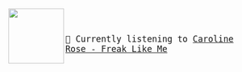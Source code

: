 
#

<img align="left" width="110" height="110" src="https:&#x2F;&#x2F;lastfm.freetls.fastly.net&#x2F;i&#x2F;u&#x2F;174s&#x2F;8b5eda5b0b5386aa9f7b316e92d1fd1d.jpg">
</br>

<big><pre>
</br>🎵 Currently listening to  [Caroline Rose - Freak Like Me](https://www.youtube.com/results?search_query=Caroline+Rose+Freak+Like+Me)</br>
</pre></big>

#